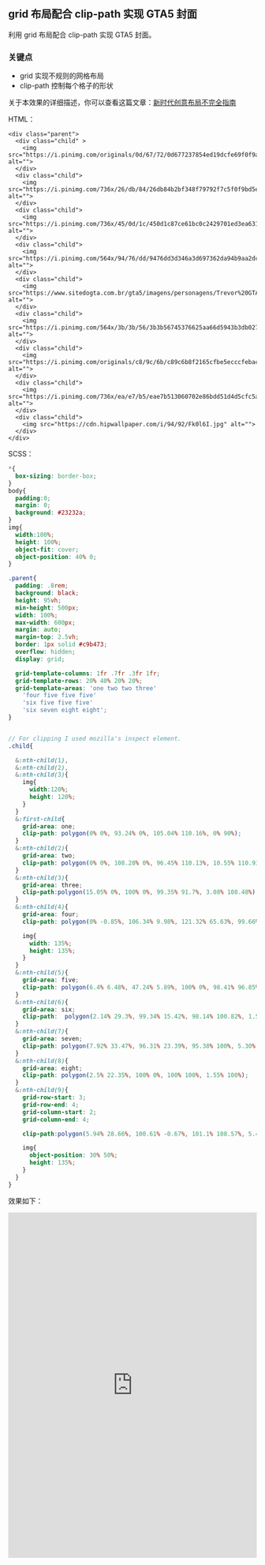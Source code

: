 ## grid 布局配合 clip-path 实现 GTA5 封面

利用 grid 布局配合 clip-path 实现 GTA5 封面。

### 关键点

+ grid 实现不规则的网格布局
+ clip-path 控制每个格子的形状

关于本效果的详细描述，你可以查看这篇文章：[新时代创意布局不完全指南](https://github.com/chokcoco/iCSS/issues/70)

HTML：

```
<div class="parent">
  <div class="child" >
    <img src="https://i.pinimg.com/originals/0d/67/72/0d677237854ed19dcfe69f0f9a4065ee.jpg" alt="">
  </div>
  <div class="child">
    <img src="https://i.pinimg.com/736x/26/db/84/26db84b2bf348f79792f7c5f0f9bd5ef.jpg" alt="">
  </div>
  <div class="child">
    <img src="https://i.pinimg.com/736x/45/0d/1c/450d1c87ce61bc0c2429701ed3ea631a.jpg" alt="">
  </div>
  <div class="child">
    <img src="https://i.pinimg.com/564x/94/76/dd/9476dd3d346a3d697362da94b9aa2dc2.jpg" alt="">
  </div>
  <div class="child">
    <img src="https://www.sitedogta.com.br/gta5/imagens/personagens/Trevor%20GTA%20V.JPG" alt="">
  </div>
  <div class="child">
    <img src="https://i.pinimg.com/564x/3b/3b/56/3b3b56745376625aa66d5943b3db0275.jpg" alt="">
  </div>
  <div class="child">
    <img src="https://i.pinimg.com/originals/c8/9c/6b/c89c6b8f2165cfbe5ecccfebace1042d.jpg" alt="">
  </div>
  <div class="child">
    <img src="https://i.pinimg.com/736x/ea/e7/b5/eae7b513060702e86bdd51d4d5cfc5ae.jpg" alt="">
  </div>
  <div class="child">
    <img src="https://cdn.hipwallpaper.com/i/94/92/Fk0l6I.jpg" alt="">
  </div>
</div>  

```

SCSS：
```scss
*{
  box-sizing: border-box;
}
body{
  padding:0; 
  margin: 0;
  background: #23232a;
}
img{
  width:100%;
  height: 100%;
  object-fit: cover;
  object-position: 40% 0;
}

.parent{
  padding: .8rem;
  background: black;
  height: 95vh;
  min-height: 500px;
  width: 100%;
  max-width: 600px;
  margin: auto;
  margin-top: 2.5vh;
  border: 1px solid #c9b473;
  overflow: hidden;
  display: grid;

  grid-template-columns: 1fr .7fr .3fr 1fr;
  grid-template-rows: 20% 40% 20% 20%;
  grid-template-areas: 'one two two three'
    'four five five five'
    'six five five five'
    'six seven eight eight';
}


// For clipping I used mozilla's inspect element. 
.child{

  &:nth-child(1),
  &:nth-child(2),
  &:nth-child(3){
    img{
      width:120%;
      height: 120%;
    }
  }
  &:first-child{
    grid-area: one;
    clip-path: polygon(0% 0%, 93.24% 0%, 105.04% 110.16%, 0% 90%);
  }
  &:nth-child(2){
    grid-area: two;
    clip-path: polygon(0% 0%, 108.28% 0%, 96.45% 110.13%, 10.55% 110.93%);
  }
  &:nth-child(3){
    grid-area: three;
    clip-path:polygon(15.05% 0%, 100% 0%, 99.35% 91.7%, 3.08% 108.48%);
  }
  &:nth-child(4){
    grid-area: four;
    clip-path: polygon(0% -0.85%, 106.34% 9.98%, 121.32% 65.63%, 99.66% 109.89%, 1.86% 124.41%);

    img{
      width: 135%;
      height: 135%;
    }
  }
  &:nth-child(5){
    grid-area: five;
    clip-path: polygon(6.4% 6.48%, 47.24% 5.89%, 100% 0%, 98.41% 96.85%, 53.37% 100%, 53% 63.21%, 3.23% 73.02%, 14.30% 44.04%);
  }
  &:nth-child(6){
    grid-area: six;
    clip-path:  polygon(2.14% 29.3%, 99.34% 15.42%, 98.14% 100.82%, 1.57% 101.2%);
  }
  &:nth-child(7){
    grid-area: seven;
    clip-path: polygon(7.92% 33.47%, 96.31% 23.39%, 95.38% 100%, 5.30% 100.85%);
  }
  &:nth-child(8){
    grid-area: eight;
    clip-path: polygon(2.5% 22.35%, 100% 0%, 100% 100%, 1.55% 100%);
  }
  &:nth-child(9){
    grid-row-start: 3;
    grid-row-end: 4;
    grid-column-start: 2;
    grid-column-end: 4; 

    clip-path:polygon(5.94% 28.66%, 100.61% -0.67%, 101.1% 108.57%, 5.4% 126.28%);

    img{
      object-position: 30% 50%;
      height: 135%;
    }
  }
}
```

效果如下：

<iframe height="700" style="width: 100%;" scrolling="no" title="GTA 5 poster ( Grid and Clip Path)" src="https://codepen.io/Chokcoco/embed/jOVjxjo?default-tab=result&editable=true&theme-id=light" frameborder="no" loading="lazy" allowtransparency="true" allowfullscreen="true">
  See the Pen <a href="https://codepen.io/Chokcoco/pen/jOVjxjo">
  GTA 5 poster ( Grid and Clip Path)</a> by Chokcoco (<a href="https://codepen.io/Chokcoco">@Chokcoco</a>)
  on <a href="https://codepen.io">CodePen</a>.
</iframe>